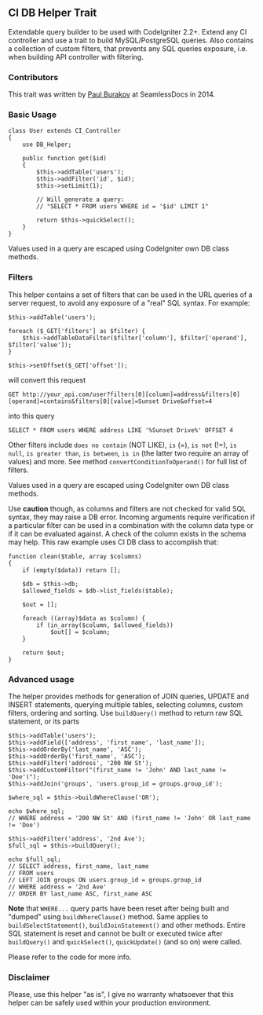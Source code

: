 ## CI DB Helper Trait

Extendable query builder to be used with CodeIgniter 2.2+. Extend any CI controller and use a trait to build MySQL/PostgreSQL queries. Also contains a collection of custom filters, that prevents any SQL queries exposure, i.e. when building API controller with filtering.

### Contributors

This trait was written by [Paul Burakov](https://github.com/pburakov) at SeamlessDocs in 2014.

### Basic Usage

    class User extends CI_Controller
    {
        use DB_Helper;
        
        public function get($id) 
        {
            $this->addTable('users');
            $this->addFilter('id', $id);
            $this->setLimit(1);
            
            // Will generate a query:
            // "SELECT * FROM users WHERE id = '$id' LIMIT 1"
            
            return $this->quickSelect();
        }
    }
    
Values used in a query are escaped using CodeIgniter own DB class methods.
    
### Filters

This helper contains a set of filters that can be used in the URL queries of a server request, to avoid any exposure of a "real" SQL syntax. For example:

    $this->addTable('users');
    
    foreach ($_GET['filters'] as $filter) {
        $this->addTableDataFilter($filter['column'], $filter['operand'], $filter['value']);
    }
    
    $this->setOffset($_GET['offset']);
    
will convert this request 

    GET http://your_api.com/user?filters[0][column]=address&filters[0][operand]=contains&filters[0][value]=Sunset Drive&offset=4
    
into this query

    SELECT * FROM users WHERE address LIKE '%Sunset Drive%' OFFSET 4
    
Other filters include `does no contain` (NOT LIKE), `is` (=), `is not` (!=), `is null`, `is greater than`, `is between`, `is in` (the latter two require an array of values) and more. See method `convertConditionToOperand()` for full list of filters.

Values used in a query are escaped using CodeIgniter own DB class methods.

Use **caution** though, as columns and filters are not checked for valid SQL syntax, they may raise a DB error. Incoming arguments require verification if a particular filter can be used in a combination with the column data type or if it can be evaluated against. A check of the column exists in the schema may help. This raw example uses CI DB class to accomplish that:

    function clean($table, array $columns)
    {
        if (empty($data)) return [];
    
        $db = $this->db;
        $allowed_fields = $db->list_fields($table);
    
        $out = [];
    
        foreach ((array)$data as $column) {
            if (in_array($column, $allowed_fields))
                $out[] = $column;
        }
    
        return $out;
    }

### Advanced usage

The helper provides methods for generation of JOIN queries, UPDATE and INSERT statements, querying multiple tables, selecting columns, custom filters, ordering and sorting. Use `buildQuery()` method to return raw SQL statement, or its parts


    $this->addTable('users');
    $this->addField(['address', 'first_name', 'last_name']);
    $this->addOrderBy('last_name', 'ASC');
    $this->addOrderBy('first_name', 'ASC');
    $this->addFilter('address', '200 NW St');
    $this->addCustomFilter("(first_name != 'John' AND last_name != 'Doe')");
    $this->addJoin('groups', 'users.group_id = groups.group_id');
    
    $where_sql = $this->buildWhereClause('OR');
    
    echo $where_sql;
    // WHERE address = '200 NW St' AND (first_name != 'John' OR last_name != 'Doe')
    
    $this->addFilter('address', '2nd Ave');
    $full_sql = $this->buildQuery();
     
    echo $full_sql;
    // SELECT address, first_name, last_name 
    // FROM users 
    // LEFT JOIN groups ON users.group_id = groups.group_id 
    // WHERE address = '2nd Ave' 
    // ORDER BY last_name ASC, first_name ASC

**Note** that `WHERE...` query parts have been reset after being built and "dumped" using `buildWhereClause()` method. Same applies to `buildSelectStatement()`, `buildJoinStatement()` and other methods. Entire SQL statement is reset and cannot be built or executed twice after `buildQuery()` and `quickSelect()`, `quickUpdate()` (and so on) were called. 

Please refer to the code for more info.

### Disclaimer

Please, use this helper "as is", I give no warranty whatsoever that this helper can be safely used within your production environment. 